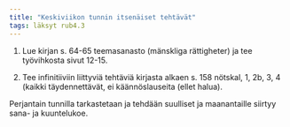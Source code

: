 ```yaml
---
title: "Keskiviikon tunnin itsenäiset tehtävät"
tags: läksyt rub4.3
---
```


1. Lue kirjan s. 64-65 teemasanasto (mänskliga rättigheter) ja tee työvihkosta sivut 12-15.

2. Tee infinitiiviin liittyviä tehtäviä kirjasta alkaen s. 158 nötskal, 1, 2b, 3, 4 (kaikki täydennettävät, ei käännöslauseita (ellet halua).

Perjantain tunnilla tarkastetaan ja tehdään suulliset ja maanantaille siirtyy sana- ja kuuntelukoe.